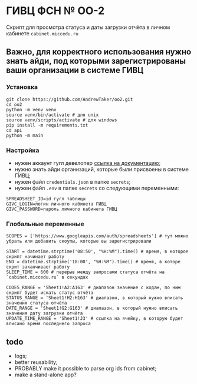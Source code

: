 # ГИВЦ ФСН № ОО-2
Скрипт для просмотра статуса и даты загрузки отчёта в личном кабинете `cabinet.miccedu.ru`
## Важно, для корректного использования нужно знать айди, под которыми зарегистрированы ваши организации в системе ГИВЦ
### Установка
```
git clone https://github.com/AndrewTaker/oo2.git
cd oo2
python -m venv venv
source venv/bin/activate # для unix
source venv/scripts/activate # для windows
pip install -m requirements.txt
cd api
python -m main
```
### Настройка
- нужен аккаунт гугл девелопер [ссылка на документацию](https://developers.google.com/workspace/guides/create-credentials#desktop-app);
- нужно знать айди организаций, которые были присвоены в системе ГИВЦ;
- нужен файл `credentials.json` в папке `secrets`;
- нужен файл `.env` в папке `secrets` со следующими переменными:
```
SPREADSHEET_ID=id гугл таблицы
GIVC_LOGIN=логин личного кабинета ГИВЦ
GIVC_PASSWORD=пароль личного кабинета ГИВЦ
```
### Глобальные переменные
```
SCOPES = ['https://www.googleapis.com/auth/spreadsheets'] # тут можно убрать или добавить скоупы, которые вы зарегистрировали

START = datetime.strptime('08:50', "%H:%M").time() # время, в которое скрипт начинает работу
END = datetime.strptime('18:00', "%H:%M").time() # время, в которе скрит заканчивает работу
SLEEP_TIME = 600 # перерыв между запросами статуса отчёта на `cabinet.miccedu.ru` в секундах

CODES_RANGE = 'Sheet1!A2:A163' # диапазон значение с кодам, по ним скрипт будет искать статус отчёта
STATUS_RANGE = 'Sheet1!H2:H163' # диапазон, в который нужно вписать значения статуса отчёта
DATE_RANGE = 'Sheet1!G2:G163' # диапазон, в который нужно вписать значения дату загрузки отчёта
UPDATE_TIME_RANGE = 'Sheet1!J3' # ссылка на ячейку, в которую будет вписано время последнего запроса
```
## todo
- logs;
- better reusability;
- PROBABLY make it possible to parse org ids from cabinet;
- make a stand-alone app?